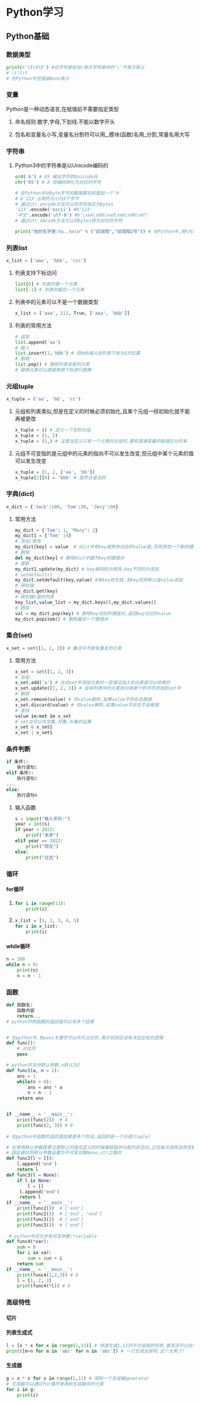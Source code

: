 # Python学习

## Python基础

### 数据类型

```python
print(r'\t\t\t') #在字符串前加r表示字符串中的'\'不表示转义
# \t\t\t
# 在Python中空值由None表示
```

### 变量

Python是一种动态语言,在赋值前不需要指定类型

1. 命名规则:数字,字母,下划线.不能以数字开头

2. 包名和变量名小写,变量名分割符可以用_,模块(函数)名用\_分割,常量名用大写


### 字符串

1. Python3中的字符串是以Unicode编码的

   ```python
   ord('A') # 65 输出字符的Unicode码
   chr('65') # A 将编码转化为对应的字符
   
   # 在Python中对byte字节的数据要在前面加一个'b'
   # b'123'占用的大小为3个字节
   # 通过str.encode方法可以将字符指定为bytes
   '123'.encode('ascii') #b'123'
   '中文'.encode('utf-8') #b'\xe4\xb8\xad\xe6\x96\x87'
   # 通过str.decode方法可以将bytes转为对应的字符
   
   print("他的名字是:%s..%s\n" % ("邱瑞翔","邱瑞翔2号")) # 在Python中,用%代替,分割格式化与输入内容
   ```

### 列表list

```python
x_list = ['aaa', 'bbb', 'ccc']
```

1. 列表支持下标访问

   ```python
   list[0] # 列表的第一个元素
   list[-1] # 列表的最后一个元素
   ```

2. 列表中的元素可以不是一个数据类型

   ```python
   x_list = ['aaa', 111, True, ['aaa', 'bbb']]
   ```

3. 列表的常用方法

   ```Python
   # 追加
   list.append('aa')
   # 插入
   list.insert(1,'bbb') # 将bbb插入到列表下标为1的位置
   # 删除
   list.pop() # 删除列表末尾的元素
   # 替换元素可以直接使用下标进行替换
   ```

### 元组tuple

```python
x_tuple = ('aa', 'bb', 'cc')
```

1. 元组和列表类似,但是在定义的时候必须初始化,且某个元组一经初始化就不能再被更改

   ```python
   x_tuple = () # 定义一个空的元组
   x_tuple = (1, 2)
   x_tuple = (1,) # 注意当定义只有一个元素的元组时,要和普通变量的赋值区分开来
   ```

2. 元组不可变指的是元组中的元素的指向不可以发生改变,但元组中某个元素的值可以发生改变

   ```python
   x_tuple = (1, 2, ['aa', 'bb'])
   x_tuple[2][0] = 'bbb' # 是符合语法的	
   ```

### 字典(dict)

```python
x_dict = {'Jack':100, 'Tom':90, 'Jery':98}
```

1. 常用方法

   ```python
   my_dict = {'Tom': 1, "Mary": 2}
   my_dict1 = {'Tom' :4}
   # 添加/修改
   my_dict[key] = value  # dict中有key就修改对应的value值,否则添加一个新的键值对
   # 删除
   del my_dict[key] # 删除dict中键为key的键值对
   # 更新
   my_dict1.update(my_dict) # key相同的为修改,key不同的为添加
   # setdefault()
   my_dict.setdefault(key,value) #有key则无效,无key则将默认值value添加
   # 得到值
   my_dict.get(key)
   # 得到键/值的列表
   key_list,value_list = my_dict.keys(),my_dict.values()
   # 删除
   val = my_dict.pop(key) # 删除key对应的键值对,返回key对应的value
   my_dict.popitem() # 删除最后一个键值对
   ```

### 集合(set)

```python
x_set = set([1, 2, 3]) # 集合中不能有重复的元素
```

1. 常用方法

   ```python
   x_set = set([1, 2, 3])
   # 添加
   x_set.add('a') # 在向set中添加元素时一定保证加入的元素是可以哈希的
   x_set.update([1, 2, 3]) # 会将列表中的元素拆分成单个的字符添加到set中
   # 删除
   x_set.remove(value) # 将value删除,如果value不存在会报错
   x_set.discard(value) # 将value删除,如果value不存在不会报错
   # 查找
   value in/not in x_set
   # set也可以作交集,并集,补集的运算
   x_set & x_set1
   x_set | x_set1
   
   ```

### 条件判断

```python
if 条件1:
    执行语句1
elif 条件2:
    执行语句2
...
else:
    执行语句n
```

1. 输入函数

   ```python
   s = input("输入年份:")
   year = int(s)
   if year > 2022:
       print("未来")
   elif year == 2022:
       print("现在")
   else:
       print("过去")
   ```

### 循环

#### for循环

1. ```python
   for i in range(11):
       print(i)
   ```

2. ```python
   x_list = [1, 2, 3, 4, 5]
   for i in x_list:
       print(i)
   ```

#### while循环

```python
n = 100
while n > 0:
    print(n)
    n = n - 1
```

### 函数

```python
def 函数名:
	函数内容
	return...	
# python中的函数的返回值可以有多个结果


# 在python中,有pass关键字可以作为占位符,表示目前还没有决定此处的逻辑
def func():
    # 占位符
    pass

# python中支持默认参数,n默认为2
def func1(a, n = 2):
    ans = 1
    while(n > 0):
        ans = ans * a
        n = n - 1
    return ans


if __name__ = '__main__':
    print(func(2))  # 4
    print(func(2, 3)) # 8
    
# 在python中函数的返回值如果是多个的话,返回的是一个元祖(tuple)

# 在使用默认参数是要注意默认的值在定义的时候被赋值并分配内存空间,之后每次调用会改变默认参数的值
# 因此最好将默认参数设置为不可变对象None,str之类的
def func2(l = []):
    l.append('end')
    return l
def func3(l = None):
    if l is None:
        l = []
     l.append('end')
     return l
if __name__ = '__main__':
    print(func2())  # ['end']
    print(func2())  # ['end', 'end']
    print(func3())  # ['end']
    print(func3())  # ['end']
    
 # python中还允许有可变参数:*variable
def func4(*var):
    sum = 0
    for i in var:
        sum = sum + i
    return sum
if __name__ = '__main__':
    print(func4(1,2,3)) # 6
    l = [1, 2, 3]
    print(func4(*l)) # 6
```



### 高级特性

#### 切片

#### 列表生成式

```python
l = [x * x for x in range(1,11)] # 快速生成1,11的平方组成的列表,甚至还可以在for循环之后添加if判断语句
print([m+n for m in 'abc' for n in 'abc']) # 一行生成全排列,这个太秀了!
```

#### 生成器

```python
g = x * x for x in range(1,11) # 得到一个生成器generator
# 生成器可以通过for循环来得到生成器中的元素
for i in g:
    print(i)
```

